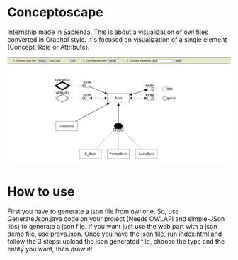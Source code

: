 # Conceptoscape
Internship made in Sapienza. This is about a visualization of owl files converted in Graphol style.
It's focused on visualization of a single element (Concept, Role or Attribute).

<img src="https://github.com/1655653/1655653.github.io/blob/master/demo.PNG" />

# How to use
First you have to generate a json file from owl one. So, use GenerateJson.java code on your project (Needs OWLAPI and simple-JSon libs) to generate a json file. If you want just use the web part with a json demo file, use prova.json.
Once you have the json file, run index.html and follow the 3 steps: upload the json generated file, choose the type and the entity you want, then draw it!

